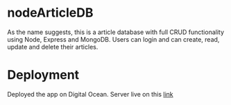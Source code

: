 # nodeArticleDB
As the name suggests, this is a article database with full CRUD functionality using Node, Express and MongoDB. Users can login and can create, read, update and delete their articles.

# Deployment
Deployed the app on Digital Ocean. Server live on this [link](http://138.197.197.226/)
